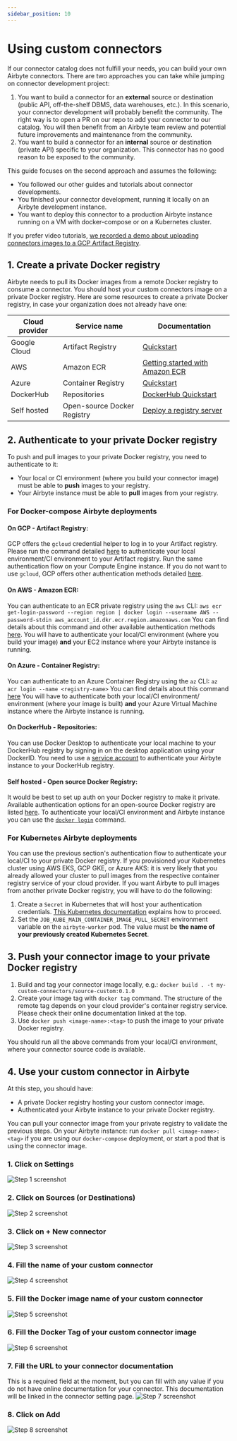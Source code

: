 ```yaml
---
sidebar_position: 10
---
```


# Using custom connectors
If our connector catalog does not fulfill your needs, you can build your own Airbyte connectors. 
There are two approaches you can take while jumping on connector development project:
1. You want to build a connector for an **external** source or destination (public API, off-the-shelf DBMS, data warehouses, etc.). In this scenario, your connector development will probably benefit the community. The right way is to open a PR on our repo to add your connector to our catalog. You will then benefit from an Airbyte team review and potential future improvements and maintenance from the community.
2. You want to build a connector for an **internal** source or destination (private API) specific to your organization. This connector has no good reason to be exposed to the community.

This guide focuses on the second approach and assumes the following:
* You followed our other guides and tutorials about connector developments.
* You finished your connector development, running it locally on an Airbyte development instance.
* You want to deploy this connector to a production Airbyte instance running on a VM with docker-compose or on a Kubernetes cluster.

If you prefer video tutorials, [we recorded a demo about uploading connectors images to a GCP Artifact Registry](https://www.youtube.com/watch?v=4YF20PODv30&ab_channel=Airbyte).

## 1. Create a private Docker registry
Airbyte needs to pull its Docker images from a remote Docker registry to consume a connector.
You should host your custom connectors image on a private Docker registry. 
Here are some resources to create a private Docker registry, in case your organization does not already have one:

| Cloud provider | Service name                | Documentation                                                                                                                                                                                                                                                                              |
|----------------|-----------------------------|--------------------------------------------------------------------------------------------------------------------------------------------------------------------------------------------------------------------------------------------------------------------------------------------|
| Google Cloud   | Artifact Registry           | [Quickstart](https://cloud.google.com/artifact-registry/docs/docker/quickstart)|
| AWS            | Amazon ECR                  | [Getting started with Amazon ECR](https://docs.aws.amazon.com/AmazonECR/latest/userguide/getting-started-console.html)|
| Azure          | Container Registry          | [Quickstart](https://docs.microsoft.com/en-us/azure/container-registry/container-registry-get-started-portal#:~:text=Azure%20Container%20Registry%20is%20a,container%20images%20and%20related%20artifacts.&text=Then%2C%20use%20Docker%20commands%20to,the%20image%20from%20your%20registry.)|
| DockerHub      | Repositories                | [DockerHub Quickstart](https://docs.docker.com/docker-hub/)|
| Self hosted    | Open-source Docker Registry | [Deploy a registry server](https://docs.docker.com/registry/deploying/)|

## 2. Authenticate to your private Docker registry
To push and pull images to your private Docker registry, you need to authenticate to it:
* Your local or CI environment (where you build your connector image) must be able to **push** images to your registry.
* Your Airbyte instance must be able to **pull** images from your registry.

### For Docker-compose Airbyte deployments
#### On GCP - Artifact Registry:
GCP offers the `gcloud` credential helper to log in to your Artifact registry.
Please run the command detailed [here](https://cloud.google.com/artifact-registry/docs/docker/quickstart#auth) to authenticate your local environment/CI environment to your Artifact registry.
Run the same authentication flow on your Compute Engine instance.
If you do not want to use `gcloud`, GCP offers other authentication methods detailed [here](https://cloud.google.com/artifact-registry/docs/docker/authentication).

#### On AWS - Amazon ECR:
You can authenticate to an ECR private registry using the `aws` CLI:
`aws ecr get-login-password --region region | docker login --username AWS --password-stdin aws_account_id.dkr.ecr.region.amazonaws.com`
You can find details about this command and other available authentication methods [here](https://docs.aws.amazon.com/AmazonECR/latest/userguide/registry_auth.html).
You will have to authenticate your local/CI environment (where you build your image) **and** your EC2 instance where your Airbyte instance is running.

#### On Azure - Container Registry:
You can authenticate to an Azure Container Registry using the `az` CLI:
`az acr login --name <registry-name>`
You can find details about this command [here](https://docs.microsoft.com/en-us/azure/container-registry/container-registry-get-started-portal#:~:text=Azure%20Container%20Registry%20is%20a,container%20images%20and%20related%20artifacts.&text=Then,%20use%20Docker%20commands%20to,the%20image%20from%20your%20registry.)
You will have to authenticate both your local/CI environment/ environment (where your image is built) **and** your Azure Virtual Machine instance where the Airbyte instance is running.

#### On DockerHub - Repositories:
You can use Docker Desktop to authenticate your local machine to your DockerHub registry by signing in on the desktop application using your DockerID.
You need to use a [service account](https://docs.docker.com/docker-hub/service-accounts/) to authenticate your Airbyte instance to your DockerHub registry.

#### Self hosted - Open source Docker Registry:
It would be best to set up auth on your Docker registry to make it private. Available authentication options for an open-source Docker registry are listed [here](https://docs.docker.com/registry/configuration/#auth).
To authenticate your local/CI environment and Airbyte instance you can use the [`docker login`](https://docs.docker.com/engine/reference/commandline/login/) command.

### For Kubernetes Airbyte deployments
You can use the previous section's authentication flow to authenticate your local/CI to your private Docker registry.
If you provisioned your Kubernetes cluster using AWS EKS, GCP GKE, or Azure AKS: it is very likely that you already allowed your cluster to pull images from the respective container registry service of your cloud provider.
If you want Airbyte to pull images from another private Docker registry, you will have to do the following:
1. Create a `Secret` in Kubernetes that will host your authentication credentials. [This Kubernetes documentation](https://kubernetes.io/docs/tasks/configure-pod-container/pull-image-private-registry/) explains how to proceed.
2. Set the `JOB_KUBE_MAIN_CONTAINER_IMAGE_PULL_SECRET` environment variable on the `airbyte-worker` pod. The value must be **the name of your previously created Kubernetes Secret**.

## 3. Push your connector image to your private Docker registry
1. Build and tag your connector image locally, e.g.: `docker build . -t my-custom-connectors/source-custom:0.1.0`
2. Create your image tag with `docker tag` command. The structure of the remote tag depends on your cloud provider's container registry service. Please check their online documentation linked at the top.
3. Use `docker push <image-name>:<tag>` to push the image to your private Docker registry.

You should run all the above commands from your local/CI environment, where your connector source code is available.

## 4. Use your custom connector in Airbyte
At this step, you should have:
* A private Docker registry hosting your custom connector image.
* Authenticated your Airbyte instance to your private Docker registry.

You can pull your connector image from your private registry to validate the previous steps. On your Airbyte instance: run `docker pull <image-name>:<tag>` if you are using our `docker-compose` deployment, or start a pod that is using the connector image.

### 1. Click on Settings
![Step 1 screenshot](https://images.tango.us/public/screenshot_bf5c3e27-19a3-4cc0-bc40-90c80afdbcba?crop=focalpoint&fit=crop&fp-x=0.0211&fp-y=0.9320&fp-z=2.9521&w=1200&mark-w=0.2&mark-pad=0&mark64=aHR0cHM6Ly9pbWFnZXMudGFuZ28udXMvc3RhdGljL21hZGUtd2l0aC10YW5nby13YXRlcm1hcmsucG5n&ar=4594%3A2234)


### 2. Click on Sources (or Destinations)
![Step 2 screenshot](https://images.tango.us/public/screenshot_d956e987-424d-4f76-ad39-f6d6172f6acc?crop=focalpoint&fit=crop&fp-x=0.0855&fp-y=0.1083&fp-z=2.7473&w=1200&mark-w=0.2&mark-pad=0&mark64=aHR0cHM6Ly9pbWFnZXMudGFuZ28udXMvc3RhdGljL21hZGUtd2l0aC10YW5nby13YXRlcm1hcmsucG5n&ar=4594%3A2234)


### 3. Click on + New connector
![Step 3 screenshot](https://images.tango.us/public/screenshot_52248202-6351-496d-bc8f-892c43cf7cf8?crop=focalpoint&fit=crop&fp-x=0.8912&fp-y=0.0833&fp-z=3.0763&w=1200&mark-w=0.2&mark-pad=0&mark64=aHR0cHM6Ly9pbWFnZXMudGFuZ28udXMvc3RhdGljL21hZGUtd2l0aC10YW5nby13YXRlcm1hcmsucG5n&ar=4594%3A2234)


### 4. Fill the name of your custom connector
![Step 4 screenshot](https://images.tango.us/public/screenshot_809a22c8-ff38-4b10-8292-bce7364f111c?crop=focalpoint&fit=crop&fp-x=0.4989&fp-y=0.4145&fp-z=1.9188&w=1200&mark-w=0.2&mark-pad=0&mark64=aHR0cHM6Ly9pbWFnZXMudGFuZ28udXMvc3RhdGljL21hZGUtd2l0aC10YW5nby13YXRlcm1hcmsucG5n&ar=4594%3A2234)


### 5. Fill the Docker image name of your custom connector
![Step 5 screenshot](https://images.tango.us/public/screenshot_ed91d789-9fc7-4758-a6f0-50bf2f04f248?crop=focalpoint&fit=crop&fp-x=0.4989&fp-y=0.4924&fp-z=1.9188&w=1200&mark-w=0.2&mark-pad=0&mark64=aHR0cHM6Ly9pbWFnZXMudGFuZ28udXMvc3RhdGljL21hZGUtd2l0aC10YW5nby13YXRlcm1hcmsucG5n&ar=4594%3A2234)


### 6. Fill the Docker Tag of your custom connector image
![Step 6 screenshot](https://images.tango.us/public/screenshot_5b6bff70-5703-4dac-b359-95b9ab8f8ce1?crop=focalpoint&fit=crop&fp-x=0.4989&fp-y=0.5703&fp-z=1.9188&w=1200&mark-w=0.2&mark-pad=0&mark64=aHR0cHM6Ly9pbWFnZXMudGFuZ28udXMvc3RhdGljL21hZGUtd2l0aC10YW5nby13YXRlcm1hcmsucG5n&ar=4594%3A2234)


### 7. Fill the URL to your connector documentation
This is a required field at the moment, but you can fill with any value if you do not have online documentation for your connector.
This documentation will be linked in the connector setting page.
![Step 7 screenshot](https://images.tango.us/public/screenshot_007e6465-619f-4553-8d65-9af2f5ad76bc?crop=focalpoint&fit=crop&fp-x=0.4989&fp-y=0.6482&fp-z=1.9188&w=1200&mark-w=0.2&mark-pad=0&mark64=aHR0cHM6Ly9pbWFnZXMudGFuZ28udXMvc3RhdGljL21hZGUtd2l0aC10YW5nby13YXRlcm1hcmsucG5n&ar=4594%3A2234)


### 8. Click on Add
![Step 8 screenshot](https://images.tango.us/public/screenshot_c097183f-1687-469f-852d-f66f743e8c10?crop=focalpoint&fit=crop&fp-x=0.5968&fp-y=0.7010&fp-z=3.0725&w=1200&mark-w=0.2&mark-pad=0&mark64=aHR0cHM6Ly9pbWFnZXMudGFuZ28udXMvc3RhdGljL21hZGUtd2l0aC10YW5nby13YXRlcm1hcmsucG5n&ar=4594%3A2234)
